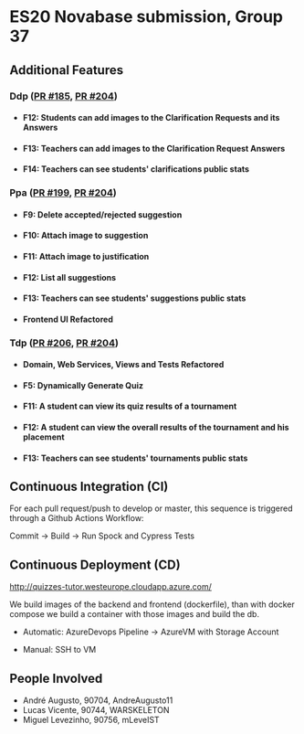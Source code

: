 # ES20 Novabase submission, Group 37

## Additional Features

### Ddp ([PR #185](https://github.com/tecnico-softeng/es20tg_37-project/pull/185), [PR #204](https://github.com/tecnico-softeng/es20tg_37-project/pull/204))

- #### F12: Students can add images to the Clarification Requests and its Answers

- #### F13: Teachers can add images to the Clarification Request Answers

- #### F14: Teachers can see students' clarifications public stats

### Ppa ([PR #199](https://github.com/tecnico-softeng/es20tg_37-project/pull/199), [PR #204](https://github.com/tecnico-softeng/es20tg_37-project/pull/204))

- #### F9: Delete accepted/rejected suggestion

- #### F10: Attach image to suggestion

- #### F11: Attach image to justification

- #### F12: List all suggestions

- #### F13: Teachers can see students' suggestions public stats

- #### Frontend UI Refactored

### Tdp ([PR #206](https://github.com/tecnico-softeng/es20tg_37-project/pull/206), [PR #204](https://github.com/tecnico-softeng/es20tg_37-project/pull/204))

- #### Domain, Web Services, Views and Tests Refactored

- #### F5: Dynamically Generate Quiz

- #### F11: A student can view its quiz results of a tournament

- #### F12: A student can view the overall results of the tournament and his placement

- #### F13: Teachers can see students' tournaments public stats

## Continuous Integration (CI)

For each pull request/push to develop or master, this sequence is triggered through a Github Actions Workflow:

Commit -> Build -> Run Spock and Cypress Tests

## Continuous Deployment (CD)

http://quizzes-tutor.westeurope.cloudapp.azure.com/

We build images of the backend and frontend (dockerfile), than with docker compose we build a container with those images and build the db.

- Automatic: AzureDevops Pipeline -> AzureVM with Storage Account

- Manual: SSH to VM

## People Involved

  - André Augusto, 90704, AndreAugusto11
  - Lucas Vicente, 90744, WARSKELETON
  - Miguel Levezinho, 90756, mLeveIST
